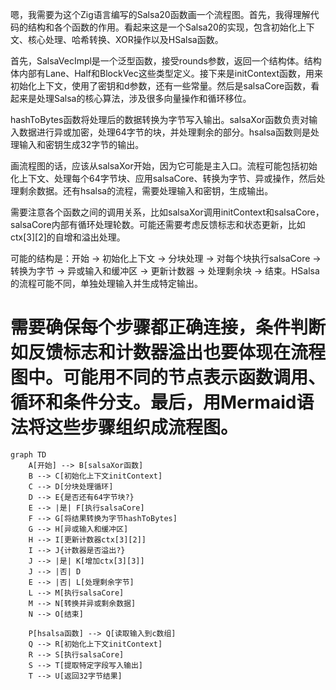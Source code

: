 嗯，我需要为这个Zig语言编写的Salsa20函数画一个流程图。首先，我得理解代码的结构和各个函数的作用。看起来这是一个Salsa20的实现，包含初始化上下文、核心处理、哈希转换、XOR操作以及HSalsa函数。

首先，SalsaVecImpl是一个泛型函数，接受rounds参数，返回一个结构体。结构体内部有Lane、Half和BlockVec这些类型定义。接下来是initContext函数，用来初始化上下文，使用了密钥和d参数，还有一些常量。然后是salsaCore函数，看起来是处理Salsa的核心算法，涉及很多向量操作和循环移位。

hashToBytes函数将处理后的数据转换为字节写入输出。salsaXor函数负责对输入数据进行异或加密，处理64字节的块，并处理剩余的部分。hsalsa函数则是处理输入和密钥生成32字节的输出。

画流程图的话，应该从salsaXor开始，因为它可能是主入口。流程可能包括初始化上下文、处理每个64字节块、应用salsaCore、转换为字节、异或操作，然后处理剩余数据。还有hsalsa的流程，需要处理输入和密钥，生成输出。

需要注意各个函数之间的调用关系，比如salsaXor调用initContext和salsaCore，salsaCore内部有循环处理轮数。可能还需要考虑反馈标志和状态更新，比如ctx[3][2]的自增和溢出处理。

可能的结构是：开始 -> 初始化上下文 -> 分块处理 -> 对每个块执行salsaCore -> 转换为字节 -> 异或输入和缓冲区 -> 更新计数器 -> 处理剩余块 -> 结束。HSalsa的流程可能不同，单独处理输入并生成特定输出。

需要确保每个步骤都正确连接，条件判断如反馈标志和计数器溢出也要体现在流程图中。可能用不同的节点表示函数调用、循环和条件分支。最后，用Mermaid语法将这些步骤组织成流程图。
================================================
```mermaid
graph TD
    A[开始] --> B[salsaXor函数]
    B --> C[初始化上下文initContext]
    C --> D[分块处理循环]
    D --> E{是否还有64字节块?}
    E --> |是| F[执行salsaCore]
    F --> G[将结果转换为字节hashToBytes]
    G --> H[异或输入和缓冲区]
    H --> I[更新计数器ctx[3][2]]
    I --> J{计数器是否溢出?}
    J --> |是| K[增加ctx[3][3]]
    J --> |否| D
    E --> |否| L[处理剩余字节]
    L --> M[执行salsaCore]
    M --> N[转换并异或剩余数据]
    N --> O[结束]

    P[hsalsa函数] --> Q[读取输入到c数组]
    Q --> R[初始化上下文initContext]
    R --> S[执行salsaCore]
    S --> T[提取特定字段写入输出]
    T --> U[返回32字节结果]
```